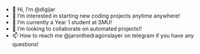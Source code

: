 - 👋 Hi, I’m @digijar
- 👀 I’m interested in starting new coding projects anytime anywhere!
- 🌱 I’m currently a Year 1 student at SMU!
- 💞️ I’m looking to collaborate on automated projects!!
- 📫 How to reach me @jaronthedragonslayer on telegram if you have any questions!

<!---
digijar/digijar is a ✨ special ✨ repository because its `README.md` (this file) appears on your GitHub profile.
You can click the Preview link to take a look at your changes.
--->
